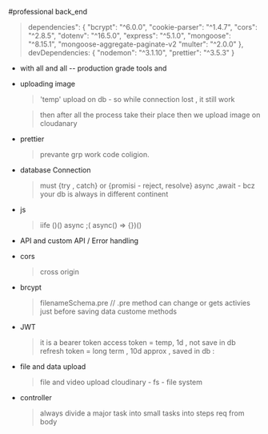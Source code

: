 #professional back_end 
> dependencies": {
    "bcrypt": "^6.0.0",
    "cookie-parser": "^1.4.7",
    "cors": "^2.8.5",
    "dotenv": "^16.5.0",
    "express": "^5.1.0",
    "mongoose": "^8.15.1",
    "mongoose-aggregate-paginate-v2
    "multer": "^2.0.0"
  },
> devDependencies: {
    "nodemon": "^3.1.10",
    "prettier": "^3.5.3"
  }

- with all and all -- production grade tools and

- uploading image 
    >'temp' upload on db - so while connection lost , it still work
     
    > then after all the process take their place then we upload image on cloudanary 
    

- prettier 
    > prevante grp work code coligion. 

- database Connection
    > must {try , catch} or {promisi - reject, resolve}
    > async ,await - bcz your db is always in different continent 

- js
    > iife ()()
    > async ;( async() => {})()
- API and custom API / Error handling 
    > 
- cors
    > cross origin 
- brcypt 
    > filenameSchema.pre //  .pre method can change or gets activies just before saving data
    > custome methods 

- JWT 
    > it is a bearer token 
    > access token = temp, 1d , not save in db
    > refresh token  = long term , 10d approx , saved in db : 

- file and data upload 
    > file and video upload
    > cloudinary - fs - file system
    > 

- controller 
    > always divide a major task into small tasks into steps 
    > req from body 
    